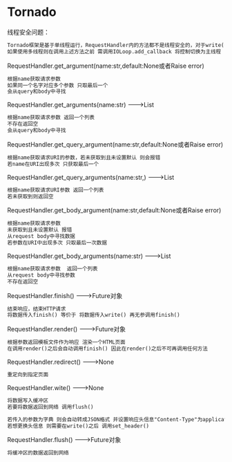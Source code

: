 # Tornado

线程安全问题：

```markdown
Tornado框架是基于单线程运行，RequestHandler内的方法都不是线程安全的，对于write()，finish()等方法 必须在主线程上调用 
如果使用多线程则在调用上述方法之前 需调用IOLoop.add_callback 将控制切换为主线程
```



RequestHandler.get_argument(name:str,default:None或者Raise error)

```markdown
根据name获取请求参数
如果同一个名字对应多个参数 只取最后一个
会从query和body中寻找
```

RequestHandler.get_arguments(name:str)     --->List

~~~markdown
根据name获取请求参数 返回一个列表
不存在返回空
会从query和body中寻找

~~~

RequestHandler.get_query_argument(name:str,default:None或者Raise error)

```markdown
根据name获取请求URI的参数，若未获取到且未设置默认 则会报错  
若name在URI出现多次 只获取最后一个
```

RequestHandler.get_query_arguments(name:str,)      --->List

```markdown
根据name获取请求URI参数 返回一个列表 
若未获取到则返回空
```

RequestHandler.get_body_argument(name:str,default:None或者Raise error)

```markdown
根据name获取请求参数 
未获取到且未设置默认 报错
从request body中寻找数据
若参数在URI中出现多次 只取最后一次数据
```

RequestHandler.get_body_arguments(name:str)   --->List

```markdown
根据name获取请求参数  返回一个列表
从request body中寻找参数
不存在返回空
```





RequestHandler.finish()   --->Future对象

```markdown
结束响应，结束HTTP请求
将数据传入finish() 等价于 将数据传入write() 再无参调用finish()
```

RequestHandler.render()  --->Future对象

```markdown
根据参数返回模板文件作为响应 渲染一个HTML页面
在调用render()之后会自动调用finish() 因此在render()之后不可再调用任何方法
```

RequestHandler.redirect()  --->None

```markdown
重定向到指定页面
```

RequestHandler.wite()   --->None

```markdown
将数据写入缓冲区
若要将数据返回到网络 调用flush()

若传入的参数为字典 则会自动转成JSON格式 并设置响应头信息"Content-Type"为application/json 
若想更换头信息 则需要在write()之后 调用set_header()
```

RequestHandler.flush()    --->Future对象

```markdown
将缓冲区的数据返回到网络

```




